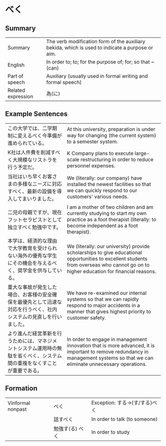 # べく

## Summary

<table><tr>   <td>Summary</td>   <td>The verb modification form of the auxiliary bekida, which is used to indicate a purpose or aim.</td></tr><tr>   <td>English</td>   <td>In order to; to; for the purpose of; for; so that ~ (can)</td></tr><tr>   <td>Part of speech</td>   <td>Auxiliary (usually used in formal writing and formal speech)</td></tr><tr>   <td>Related expression</td>   <td>為(に)</td></tr></table>

## Example Sentences

<table><tr>   <td>この大学では、二学期制に変えるべく今準備が進められている。</td>   <td>At this university, preparation is under way for changing (the current system) to a semester system.</td></tr><tr>   <td>K社は人件費を削減すべく大規模なリストラを行う予定だ。</td>   <td>K Company plans to execute large-scale restructuring in order to reduce personnel expenses.</td></tr><tr>   <td>当社はいち早くお客さまの多様なニーズに対応すべく、最新の設備を導入してまいりました。</td>   <td>We (literally: our company) have installed the newest facilities so that we can quickly respond to our customers' various needs.</td></tr><tr>   <td>二児の母親ですが、現在フットセラピストとして独立すべく勉強中です。</td>   <td>I am a mother of two children and am currently studying to start my own practice as a foot therapist (literally: to become independent as a foot therapist).</td></tr><tr>   <td>本学は、経済的な理由で大学教育を受けられない海外の優秀な学生にその機会を与えるべく、奨学金を供与している。</td>   <td>We (literally: our university) provide scholarships to give educational opportunities to excellent students from overseas who cannot go on to higher education for ﬁnancial reasons.</td></tr><tr>   <td>重大な事故が発生した場合、お客様の安全確保を最優先として迅速な対応を行うべく、社内システムの見直しを行いました。</td>   <td>We have re-examined our internal systems so that we can rapidly respond to major accidents in a manner that gives highest priority to customer safety.</td></tr><tr>   <td>より進んだ経営革新を行うためには、マネジメントシステム運用時の無駄を省くべく、システム間の重複をなくすことが重要である。</td>   <td>In order to engage in management innovation that is more advanced, it is important to remove redundancy in management systems so that we can eliminate unnecessary operations.</td></tr></table>

## Formation

<table class="table"><tbody><tr class="tr head"><td class="td"><span class="bold">Vinformal nonpast</span></td><td class="td"><span class="concept">べく</span></td><td class="td"><span>Exception: する→{す/する}べく</span></td></tr><tr class="tr"><td class="td"></td><td class="td"><span>話す</span><span class="concept">べく</span></td><td class="td"><span>In order to talk (to someone)</span> </td></tr><tr class="tr"><td class="td"></td><td class="td"><span>勉強す(る)</span> <span class="concept">べく</span></td><td class="td"><span>In order to study</span></td></tr></tbody></table>

